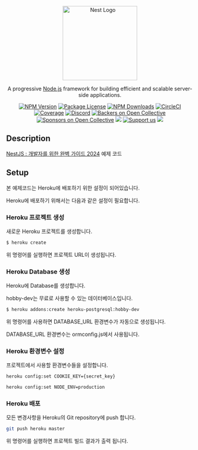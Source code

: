<p align="center">
  <a href="http://nestjs.com/" target="blank"><img src="https://nestjs.com/img/logo-small.svg" width="200" alt="Nest Logo" /></a>
</p>

[circleci-image]: https://img.shields.io/circleci/build/github/nestjs/nest/master?token=abc123def456
[circleci-url]: https://circleci.com/gh/nestjs/nest

  <p align="center">A progressive <a href="http://nodejs.org" target="_blank">Node.js</a> framework for building efficient and scalable server-side applications.</p>
    <p align="center">
<a href="https://www.npmjs.com/~nestjscore" target="_blank"><img src="https://img.shields.io/npm/v/@nestjs/core.svg" alt="NPM Version" /></a>
<a href="https://www.npmjs.com/~nestjscore" target="_blank"><img src="https://img.shields.io/npm/l/@nestjs/core.svg" alt="Package License" /></a>
<a href="https://www.npmjs.com/~nestjscore" target="_blank"><img src="https://img.shields.io/npm/dm/@nestjs/common.svg" alt="NPM Downloads" /></a>
<a href="https://circleci.com/gh/nestjs/nest" target="_blank"><img src="https://img.shields.io/circleci/build/github/nestjs/nest/master" alt="CircleCI" /></a>
<a href="https://coveralls.io/github/nestjs/nest?branch=master" target="_blank"><img src="https://coveralls.io/repos/github/nestjs/nest/badge.svg?branch=master#9" alt="Coverage" /></a>
<a href="https://discord.gg/G7Qnnhy" target="_blank"><img src="https://img.shields.io/badge/discord-online-brightgreen.svg" alt="Discord"/></a>
<a href="https://opencollective.com/nest#backer" target="_blank"><img src="https://opencollective.com/nest/backers/badge.svg" alt="Backers on Open Collective" /></a>
<a href="https://opencollective.com/nest#sponsor" target="_blank"><img src="https://opencollective.com/nest/sponsors/badge.svg" alt="Sponsors on Open Collective" /></a>
  <a href="https://paypal.me/kamilmysliwiec" target="_blank"><img src="https://img.shields.io/badge/Donate-PayPal-ff3f59.svg"/></a>
    <a href="https://opencollective.com/nest#sponsor"  target="_blank"><img src="https://img.shields.io/badge/Support%20us-Open%20Collective-41B883.svg" alt="Support us"></a>
  <a href="https://twitter.com/nestframework" target="_blank"><img src="https://img.shields.io/twitter/follow/nestframework.svg?style=social&label=Follow"></a>
</p>
  <!--[![Backers on Open Collective](https://opencollective.com/nest/backers/badge.svg)](https://opencollective.com/nest#backer)
  [![Sponsors on Open Collective](https://opencollective.com/nest/sponsors/badge.svg)](https://opencollective.com/nest#sponsor)-->

## Description

[NestJS : 개발자를 위한 완벽 가이드 2024](https://www.udemy.com/course/nestjs-complete-developers-guide-korean/?couponCode=KEEPLEARNING) 예제 코드

## Setup

본 예제코드는 Heroku에 배포하기 위한 설정이 되어있습니다.

Heroku에 배포하기 위해서는 다음과 같은 설정이 필요합니다.

### Heroku 프로젝트 생성

새로운 Heroku 프로젝트를 생성합니다.

```bash
$ heroku create
```

위 명령어를 실행하면 프로젝트 URL이 생성됩니다.

### Heroku Database 생성

Heroku에 Database를 생성합니다.

hobby-dev는 무료로 사용할 수 있는 데이터베이스입니다.

```bash
$ heroku addons:create heroku-postgresql:hobby-dev
```

위 명령어를 사용하면 DATABASE_URL 환경변수가 자동으로 생성됩니다.

DATABASE_URL 환경변수는 ormconfig.js에서 사용됩니다.

### Heroku 환경변수 설정

프로젝트에서 사용할 환경변수들을 설정합니다.

```bash
heroku config:set COOKIE_KEY={secret_key}
```
```bash
heroku config:set NODE_ENV=production
```

### Heroku 배포

모든 변경사항을 Heroku의 Git repository에 push 합니다.

```bash
git push heroku master
```

위 명령어를 실행하면 프로젝트 빌드 결과가 출력 됩니다.
